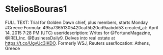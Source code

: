 # SteliosBouras1

FULL TEXT: Trial for Golden Dawn chief, plus members, starts Monday #Greece
Formula: 495a73651305420caf5b20cd9aabdd53
created_at: April 14, 2015 7:28 PM (UTC)
user/description: Writes for @FortuneMagazine, @IREI_Inc. @BusinessDaily9. Delves into real estate at https://t.co/UgvUc3iKDO. Formerly WSJ, Reuters
user/location: Athens, Greece